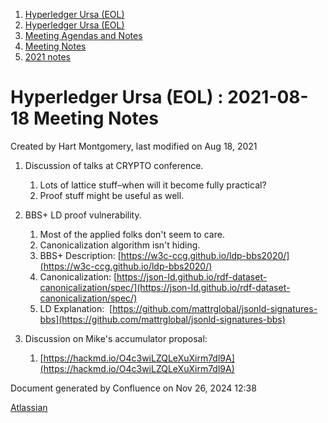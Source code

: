 1. [Hyperledger Ursa (EOL)](index.html)
2. [Hyperledger Ursa (EOL)](19595269.html)
3. [Meeting Agendas and Notes](Meeting-Agendas-and-Notes_19603313.html)
4. [Meeting Notes](Meeting-Notes_19611649.html)
5. [2021 notes](2021-notes_19612027.html)

# Hyperledger Ursa (EOL) : 2021-08-18 Meeting Notes

Created by Hart Montgomery, last modified on Aug 18, 2021

1. Discussion of talks at CRYPTO conference.
   
   1. Lots of lattice stuff–when will it become fully practical?
   2. Proof stuff might be useful as well.
2. BBS+ LD proof vulnerability.
   
   1. Most of the applied folks don't seem to care.
   2. Canonicalization algorithm isn't hiding.
   3. BBS+ Description: [https://w3c-ccg.github.io/ldp-bbs2020/](https://w3c-ccg.github.io/ldp-bbs2020/)
   4. Canonicalization: [https://json-ld.github.io/rdf-dataset-canonicalization/spec/](https://json-ld.github.io/rdf-dataset-canonicalization/spec/)
   5. LD Explanation:  [https://github.com/mattrglobal/jsonld-signatures-bbs](https://github.com/mattrglobal/jsonld-signatures-bbs)
3. Discussion on Mike's accumulator proposal:
   
   1. [https://hackmd.io/O4c3wiLZQLeXuXirm7dl9A](https://hackmd.io/O4c3wiLZQLeXuXirm7dl9A)

Document generated by Confluence on Nov 26, 2024 12:38

[Atlassian](http://www.atlassian.com/)
